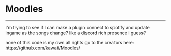 # Moodles

---

I'm trying to see if I can make a plugin connect to spotify and update ingame as the songs change? like a discord rich presence i guess? 

none of this code is my own all rights go to the creators here: https://github.com/kawaii/Moodles/
